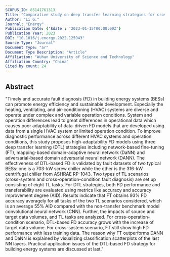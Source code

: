```yaml
---
SCOPUS_ID: 85141761313
Title: "Comparative study on deep transfer learning strategies for cross-system and cross-operation-condition building energy systems fault diagnosis"
Author: "Li G."
Journal: "Energy"
Publication Date: {'$date': '2023-01-15T00:00:00Z'}
Publication Year: 2023
DOI: "10.1016/j.energy.2022.125943"
Source Type: "Journal"
Document Type: "ar"
Document Type Description: "Article"
Affiliation: "Wuhan University of Science and Technology"
Affiliation Country: "China"
Cited by count: 24
---
```


## Abstract
"Timely and accurate fault diagnosis (FD) in building energy systems (BESs) can promote energy efficiency and sustainable development. Especially the heating, ventilating, and air-conditioning (HVAC) systems are diverse and operate under complex and variable operation conditions. System and operation differences lead to great differences in operational data which causes poor adaptability of data-driven FD models that are developed using data from a single HVAC system or limited operation condition. To improve diagnostic performance across different HVAC systems and operation conditions, this study proposes high-adaptability FD models using three deep transfer learning (DTL) strategies including network-based fine-tuning (FT), mapping-based domain-adaptive neural network (DaNN) and adversarial-based domain adversarial neural network (DANN). The effectiveness of DTL-based FD is validated by fault datasets of two typical BESs: one is a 703-kW screw chiller while the other is the 316-kW centrifugal chiller from ASHRAE RP-1043. Two types of TL scenarios (cross-system and cross-operation-condition fault diagnosis) are set up consisting of eight TL tasks. For DTL strategies, both FD performance and transferability are evaluated using metrics like accuracy and accuracy improvement degree (AID). Results indicate that FT obtains 93% FD accuracy averagely for all tasks of the two TL scenarios considered, which is an average 55% AID compared with the non-transfer benchmark model convolutional neural network (CNN). Further, the impacts of source and target data volumes, and TL tasks are analyzed. For cross-operation-condition scenario, DTL-based FD accuracy grows with the increase of target data volume. For cross-system scenario, FT still show high FD performance with less training data. The reason why FT outperforms DANN and DaNN is explained by visualizing classification scatterplots of the last NN layers. Practical application issues of the DTL-based FD strategy for building energy systems are discussed at last."
